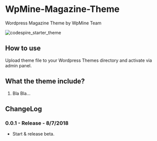 # WpMine-Magazine-Theme

Wordpress Magazine Theme by WpMine Team

![codespire_starter_theme](https://raw.githubusercontent.com/guytzhak/CodeSpire-Wp-Starter-Theme/master/images/codespire_img.jpg)


## How to use

Upload theme file to your Wordpress Themes directory and activate via admin panel.

## What the theme include?

1) Bla Bla...

## ChangeLog

### 0.0.1  - Release - 8/7/2018
- Start & release beta.
